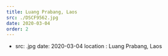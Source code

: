 ```yaml
---
title: Luang Prabang, Laos 
src: ./DSCF9562.jpg
date: 2020-03-04
order: 2
---
```


- src: .jpg
  date: 2020-03-04
  location : Luang Prabang, Laos   
